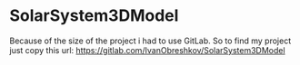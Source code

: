 # SolarSystem3DModel
Because of the size of the project i had to use GitLab.
So to find my project just copy this url: https://gitlab.com/IvanObreshkov/SolarSystem3DModel
